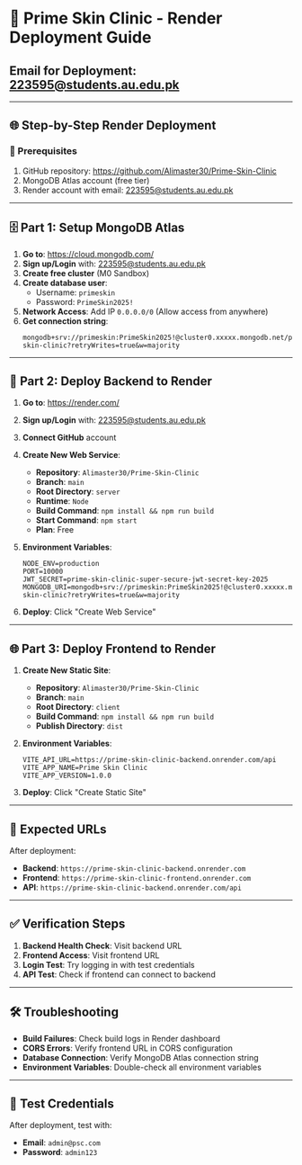 # 🚀 Prime Skin Clinic - Render Deployment Guide

## Email for Deployment: 223595@students.au.edu.pk

---

## 🌐 Step-by-Step Render Deployment

### 🔧 Prerequisites
1. GitHub repository: https://github.com/Alimaster30/Prime-Skin-Clinic
2. MongoDB Atlas account (free tier)
3. Render account with email: 223595@students.au.edu.pk

---

## 🗄️ Part 1: Setup MongoDB Atlas

1. **Go to**: https://cloud.mongodb.com/
2. **Sign up/Login** with: 223595@students.au.edu.pk
3. **Create free cluster** (M0 Sandbox)
4. **Create database user**:
   - Username: `primeskin`
   - Password: `PrimeSkin2025!`
5. **Network Access**: Add IP `0.0.0.0/0` (Allow access from anywhere)
6. **Get connection string**: 
   ```
   mongodb+srv://primeskin:PrimeSkin2025!@cluster0.xxxxx.mongodb.net/prime-skin-clinic?retryWrites=true&w=majority
   ```

---

## 🚂 Part 2: Deploy Backend to Render

1. **Go to**: https://render.com/
2. **Sign up/Login** with: 223595@students.au.edu.pk
3. **Connect GitHub** account
4. **Create New Web Service**:
   - **Repository**: `Alimaster30/Prime-Skin-Clinic`
   - **Branch**: `main`
   - **Root Directory**: `server`
   - **Runtime**: `Node`
   - **Build Command**: `npm install && npm run build`
   - **Start Command**: `npm start`
   - **Plan**: Free

5. **Environment Variables**:
   ```
   NODE_ENV=production
   PORT=10000
   JWT_SECRET=prime-skin-clinic-super-secure-jwt-secret-key-2025
   MONGODB_URI=mongodb+srv://primeskin:PrimeSkin2025!@cluster0.xxxxx.mongodb.net/prime-skin-clinic?retryWrites=true&w=majority
   ```

6. **Deploy**: Click "Create Web Service"

---

## 🌐 Part 3: Deploy Frontend to Render

1. **Create New Static Site**:
   - **Repository**: `Alimaster30/Prime-Skin-Clinic`
   - **Branch**: `main`
   - **Root Directory**: `client`
   - **Build Command**: `npm install && npm run build`
   - **Publish Directory**: `dist`

2. **Environment Variables**:
   ```
   VITE_API_URL=https://prime-skin-clinic-backend.onrender.com/api
   VITE_APP_NAME=Prime Skin Clinic
   VITE_APP_VERSION=1.0.0
   ```

3. **Deploy**: Click "Create Static Site"

---

## 🔗 Expected URLs

After deployment:
- **Backend**: `https://prime-skin-clinic-backend.onrender.com`
- **Frontend**: `https://prime-skin-clinic-frontend.onrender.com`
- **API**: `https://prime-skin-clinic-backend.onrender.com/api`

---

## ✅ Verification Steps

1. **Backend Health Check**: Visit backend URL
2. **Frontend Access**: Visit frontend URL
3. **Login Test**: Try logging in with test credentials
4. **API Test**: Check if frontend can connect to backend

---

## 🛠️ Troubleshooting

- **Build Failures**: Check build logs in Render dashboard
- **CORS Errors**: Verify frontend URL in CORS configuration
- **Database Connection**: Verify MongoDB Atlas connection string
- **Environment Variables**: Double-check all environment variables

---

## 📱 Test Credentials

After deployment, test with:
- **Email**: `admin@psc.com`
- **Password**: `admin123`
